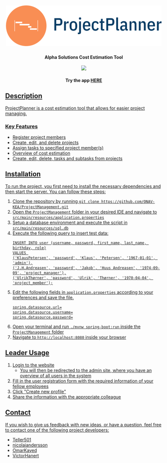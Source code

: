 <h1 align="center">
  <br>
  <a href="[projectplanner](https://alphaprojectplanner.azurewebsites.net/)"><img src=https://github.com/ONAV-KEA/ProjectManagement/blob/main/src/main/resources/static/images/projectplanner-logo.png?raw=true" alt="ProjectPlanner" width="500"></a> 
</h1>

<h4 align="center">Alpha Solutions Cost Estimation Tool</h4>

<p align="center">
  <a href="https://skillicons.dev">
    <img src="https://skillicons.dev/icons?i=java,js,html,planetscale,spring,bootstrap&theme=light" />
  </a>
</p>

 <h4 align="center">Try the app <a href="https://alphaprojectplanner.azurewebsites.net/">HERE</h4></p> 


## Description
ProjectPlanner is a cost estimation tool that allows for easier project managing. 
    
### Key Features    
* Register project members
* Create, edit, and delete projects
* Assign tasks to specified project member(s)
* Overview of cost estimation
* Create, edit, delete, tasks and subtasks from projects
    
## Installation
To run the project, you first need to install the necessary dependencies and then start the server. You can follow these steps:

1. Clone the repository by running `git clone https://github.com/ONAV-KEA/ProjectManagement.git`
2. Open the `ProjectManagement` folder in your desired IDE and navigate to `src/main/resources/application.properties`
3. Setup a database environment and execute the script in `src/main/resources/sql.db`
4. Execute the following query to insert test data:
    ```
    INSERT INTO user (username, password, first_name, last_name, birthday, role)
    VALUES 
    ('KlausPetersen', 'password', 'Klaus', 'Petersen', '1967-01-01', 'admin'),
    ('J.H.Andreasen', 'password', 'Jakob', 'Huus Andreasen', '1974-09-09', 'project_manager'),
    ('UlrikThørner', 'password', 'Ulrik', 'Thørner', '1970-04-04', 'project_member');
    ```
5. Edit the following fields in `application.properties` according to your preferences and save the file. 
    ```
    spring.datasource.url=
    spring.datasource.username=
    spring.datasource.password=
    ```
6. Open your terminal and run `./mvnw spring-boot:run` inside the `ProjectManagement` folder
7. Navigate to `http://localhost:8080` inside your browser
   
## Leader Usage
1. Login to the website
    - You will then be redirected to the admin site, where you have an overview of all users in the system
2. Fill in the user registration form with the required information of your fellow employees
3. Click "Create new profile"
4. Share the information with the appropriate colleague
    
## Contact
If you wish to give us feedback with new ideas, or have a question, feel free to contact one of the following project developers:
- <a href="https://github.com/Teller501">Teller501</a>
- <a href="https://github.com/nicolaiandersson">nicolaiandersson</a>
- <a href="https://github.com/OmarKayed">OmarKayed</a>
- <a href="https://github.com/VictorHanert">VictorHanert</a>
